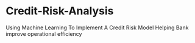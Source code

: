 # Credit-Risk-Analysis
Using Machine Learning To Implement A Credit Risk Model Helping Bank improve operational efficiency
